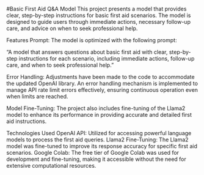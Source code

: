 #Basic First Aid Q&A Model
This project presents a model that provides clear, step-by-step instructions for basic first aid scenarios. The model is designed to guide users through immediate actions, necessary follow-up care, and advice on when to seek professional help.

Features
Prompt: The model is optimized with the following prompt:

“A model that answers questions about basic first aid with clear, step-by-step instructions for each scenario, including immediate actions, follow-up care, and when to seek professional help.”

Error Handling: Adjustments have been made to the code to accommodate the updated OpenAI library. An error handling mechanism is implemented to manage API rate limit errors effectively, ensuring continuous operation even when limits are reached.

Model Fine-Tuning: The project also includes fine-tuning of the Llama2 model to enhance its performance in providing accurate and detailed first aid instructions.

Technologies Used
OpenAI API: Utilized for accessing powerful language models to process the first aid queries.
Llama2 Fine-Tuning: The Llama2 model was fine-tuned to improve its response accuracy for specific first aid scenarios.
Google Colab: The free tier of Google Colab was used for development and fine-tuning, making it accessible without the need for extensive computational resources.
